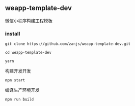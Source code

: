 ## weapp-template-dev

微信小程序构建工程模板

### install

```ssh
git clone https://github.com/zanjs/weapp-template-dev.git

cd weapp-template-dev

yarn
```

构建开发开发

```
npm start
```

编译生产环境开发

```
npm run build
```


